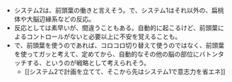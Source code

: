 - システム2は、前頭葉の働きと言えそう。で、システム1はそれ以外の、扁桃体や大脳辺縁系などの反応。
- 反応としては素早いが、間違うこともある。自動的に起こるけど、前頭葉によるコントロールがないと必要以上に不安を覚えることも。
- で、前頭葉を使うのであれば、コロコロ切り替えて使うのではなく、前頭葉を使ってガッと考えて、定めてから、自動的なその他の脳の部位にバトンタッチする、というのが戦略として考えられそう。
	- [[システム2で計画を立てて、そこから先はシステム1で意志力を省エネ]]